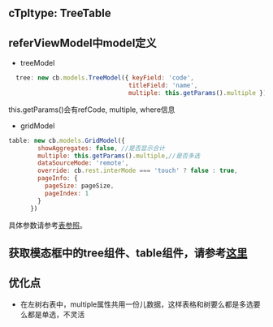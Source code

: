 <a name="zZf3Q"></a>
## cTpltype: TreeTable
<a name="ogjBj"></a>
## referViewModel中model定义

- treeModel
```javascript
  tree: new cb.models.TreeModel({ keyField: 'code', 
                                 titleField: 'name', 
                                 multiple: this.getParams().multiple }),
```
this.getParams()会有refCode, multiple, where信息

- gridModel 

```javascript
table: new cb.models.GridModel({
        showAggregates: false, //是否显示合计
        multiple: this.getParams().multiple,//是否多选
        dataSourceMode: 'remote',
        override: cb.rest.interMode === 'touch' ? false : true,
        pageInfo: {
          pageSize: pageSize,
          pageIndex: 1
        }
      })
```
具体参数请参考[表参照](https://www.yuque.com/gpgy5k/ucf/qu92n0)。
<a name="KZsXE"></a>
## 获取模态框中的tree组件、table组件，请参考[这里](https://www.yuque.com/gpgy5k/ucf/vs2ccq#ArvUN)



<a name="cmQ68"></a>
## 
<a name="DpR39"></a>
## 优化点

- 在左树右表中，multiple属性共用一份儿数据，这样表格和树要么都是多选要么都是单选，不灵活